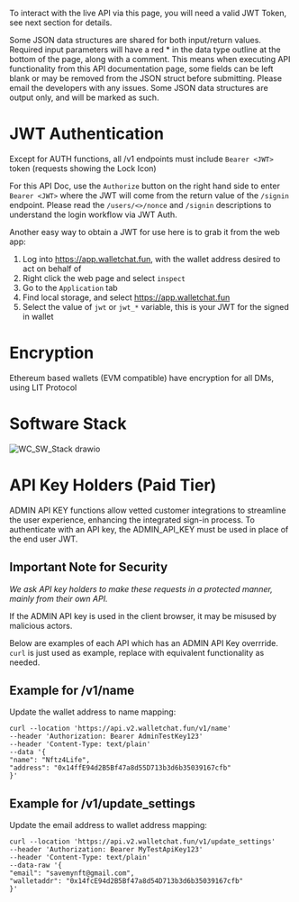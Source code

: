 To interact with the live API via this page, you will need a valid JWT Token, see next section for details.

Some JSON data structures are shared for both input/return values.
Required input parameters will have a red * in the data type outline at
the bottom of the page, along with a comment. 
This means when executing API functionality from this API documentation page, some fields 
can be left blank or may be removed from the JSON struct before submitting.
Please email the developers with any issues.
Some JSON data structures are output only, and will be marked as such.

# JWT Authentication
Except for AUTH functions, all /v1 endpoints must include `Bearer <JWT>` token (requests showing the Lock Icon)

For this API Doc, use the `Authorize` button on the right hand side to enter `Bearer <JWT>` where the JWT will
come from the return value of the `/signin` endpoint. Please read the `/users/<>/nonce` and `/signin`
descriptions to understand the login workflow via JWT Auth. 

Another easy way to obtain a JWT for use here is to grab it from the web app:
1) Log into https://app.walletchat.fun, with the wallet address desired to act on behalf of
2) Right click the web page and select `inspect`
3) Go to the `Application` tab
4) Find local storage, and select https://app.walletchat.fun 
5) Select the value of `jwt` or `jwt_*` variable, this is your JWT for the signed in wallet

# Encryption
Ethereum based wallets (EVM compatible) have encryption for all DMs, using LIT Protocol

# Software Stack
![WC_SW_Stack drawio](https://user-images.githubusercontent.com/19207330/227810284-83324964-58b3-4335-bb7b-0d2128a3d62c.svg)

# API Key Holders (Paid Tier)
ADMIN API KEY functions allow vetted customer integrations to streamline the user experience, enhancing the integrated sign-in process.
To authenticate with an API key, the ADMIN_API_KEY must be used in place of the end user JWT.

## Important Note for Security 
*We ask API key holders to make these requests in a protected manner, mainly from their own API.*

If the ADMIN API key is used in the client browser, it may be misused by malicious actors. 

Below are examples of each API which has an ADMIN API Key overrride. `curl` is just used as example,
replace with equivalent functionality as needed.

## Example for <API>/v1/name 
Update the wallet address to name mapping:

```
curl --location 'https://api.v2.walletchat.fun/v1/name'
--header 'Authorization: Bearer AdminTestKey123'
--header 'Content-Type: text/plain'
--data '{
"name": "Nftz4Life",
"address": "0x14ffE94d2B5Bf47a8d55D713b3d6b35039167cfb"
}'
```

## Example for <API>/v1/update_settings
Update the email address to wallet address mapping:

```
curl --location 'https://api.v2.walletchat.fun/v1/update_settings'
--header 'Authorization: Bearer MyTestApiKey123'
--header 'Content-Type: text/plain'
--data-raw '{
"email": "savemynft@gmail.com",
"walletaddr": "0x14fcE94d2B5Bf47a8d54D713b3d6b35039167cfb"
}'
```